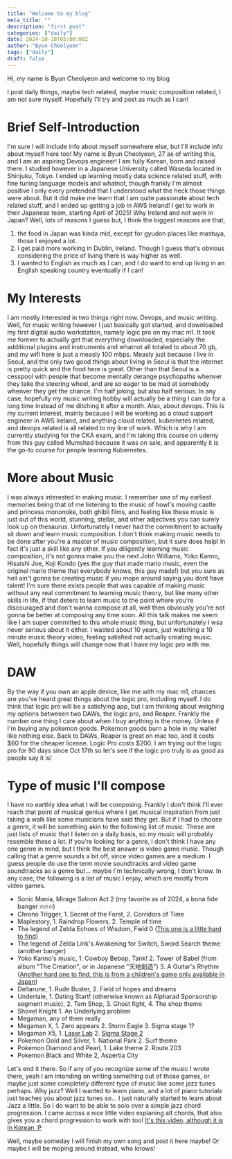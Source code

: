 ```yaml
---
title: "Welcome to my blog"
meta_title: ""
description: "first post"
categories: ["daily"]
date: 2024-10-18T05:00:00Z
author: "Byun Cheolyeon"
tags: ["daily"]
draft: false
---
```


Hi, my name is Byun Cheolyeon and welcome to my blog

I post daily things, maybe tech related, maybe music composition related, I am not sure myself. Hopefully I'll try and post as much as I can!

# **Brief Self-Introduction**

I'm sure I will include info about myself somewhere else, but I'll include info about myself here too!
My name is Byun Cheolyeon, 27 as of writing this, and I am an aspiring Devops engineer!
I am fully Korean, born and raised there. I studied however in a Japanese University called Waseda located in Shinjuku, Tokyo. 
I ended up learning mostly data science related stuff, with fine tuning language models and whatnot, though frankly I'm almost positive I only every pretended that I understood what the heck those things were about. But it did make me learn that I am quite passionate about tech related stuff, and I ended up getting a job in AWS Ireland! I get to work in their Japanese team, starting April of 2025! Why Ireland and not work in Japan? Well, lots of reasons I guess but, I think the biggest reasons are that,
1. the food in Japan was kinda mid, except for gyudon places like mastuya, those I enjoyed a lot.
2. I get paid more working in Dublin, Ireland. Though I guess that's obvious considering the price of living there is way higher as well.
3. I wanted to English as much as I can, and I do want to end up living in an English speaking country eventually if I can!

# **My Interests**
I am mostly interested in two things right now. Devops, and music writing. Well, for music writing however I just basically got started, and downloaded my first digital audio workstation, namely logic pro on my mac m1. It took me forever to actually get that everything downloaded, especially the additional plugins and instruments and whatnot all totaled to about 70 gb, and my wifi here is just a measly 100 mbps. Measly just because I live in Seoul, and the only two good things about living in Seoul is that the internet is pretty quick and the food here is great. Other than that Seoul is a cesspool with people that become mentally derange psychopaths whenver they take the steering wheel, and are so eager to be mad at somebody whenver they get the chance. I'm half joking, but also half serious.
In any case, hopefully my music writing hobby will actually be a thing I can do for a long time instead of me ditching it after a month.
Also, about devops. This is my current interest, mainly because I will be working as a cloud support engineer in AWS Ireland, and anything cloud related, kubernetes related, and devops related is all related to my line of work. Which is why I am currently studying for the CKA exam, and I'm taking this course on udemy from this guy called Mumshad because it was on sale, and apparently it is the go-to course for people learning Kubernetes. 

# **More about Music**
I was always interested in making music. I remember one of my earliest memories being that of me listening to the music of howl's moving castle and princess mononoke, both ghibli films, and feeling like these music is just out of this world, stunning, stellar, and other adjectives you can surely look up on thesaurus.
Unfortunately I never had the commitment to actually sit down and learn music composition. I don't think making music needs to be done after you're a master of music composition, but it sure does help! In fact it's just a skill like any other. If you diligently learning music composition, it's not gonna make you the next John Williams, Yoko Kanno, Hisaishi Joe, Koji Kondo (yes the guy that made mario music, even the original mario theme that everybody knows, this guy made!) but you sure as hell ain't gonna be creating music if you mope around saying you dont have talent! I'm sure there exists people that was capable of making music without any real commitment to learning music theory, but like many other skills in life, if that deters to learn music to the point where you're discouraged and don't wanna compose at all, well then obviously you're not gonna be better at composing any time soon. 
All this talk makes me seem like I am super committed to this whole music thing, but unfortunately I wsa never serious about it either. I wasted about 10 years, just watching a 10 minute music theory video, feeling satisfied not actually creating music. Well, hopefully things will change now that I have my logic pro with me.

# **DAW**
By the way if you own an apple device, like me with my mac m1, chances are you've heard great things about the logic pro, including myself. I do think that logic pro will be a satisfying app, but I am thinking about weighing my options betweeen two DAWs, the logic pro, and Reaper. Frankly the number one thing I care about when I buy anything is the money. Unless if I'm buying any pokemon goods. Pokemon goods burn a hole in my wallet like nothing else.
Back to DAWs, Reaper is great on mac too, and it costs $60 for the cheaper license. Logic Pro costs $200. I am trying out the logic pro for 90 days since Oct 17th so let's see if the logic pro truly is as good as people say it is!

# **Type of music I'll compose**
I have no earthly idea what I will be composing. Frankly I don't think I'll ever reach that point of musical genius where I get musical inspiration from just taking a walk like some musicians have said they get. But if I had to choose a genre, it will be something akin to the following list of music. These are just lists of music that I listen on a daily basis, so my music will probably resemble these a lot. If you're looking for a genre, I don't think I have any one genre in mind, but I think the best answer is video game music. Though calling that a genre sounds a bit off, since video games are a medium. I guess people do use the term movie soundtracks and video game soundtracks as a genre but... maybe I'm technically wrong, I don't know. In any case, the following is a list of music I enjoy, which are mostly from video games.
- Sonic Mania, Mirage Saloon Act 2 (my favorite as of 2024, a bona fide banger 🔥🔥🔥)
- Chrono Trigger, 1. Secret of the Forst, 2. Corridors of Time
- Maplestory, 1. Raindrop Flowers, 2. Temple of time
- The legend of Zelda Echoes of Wisdom, Field 0 ([This one is a little hard to find](https://www.youtube.com/watch?v=_GNiH9nrPkA&ab_channel=Daki097))
- The legend of Zelda Link's Awakening for Switch, Sword Search theme (another banger)
- Yoko Kanno's music, 1. Cowboy Bebop, Tank! 2. Tower of Babel (from album "The Creation", or in Japanese "天地創造") 3. A Guitar's Rhythm ([Another hard one to find, this is from a children's game only available in Japan](https://www.youtube.com/watch?v=6U8lPlTK02I&ab_channel=biggs))
- Deltarune, 1. Rude Buster, 2. Field of hopes and dreams
- Undertale, 1. Dating Start! (otherwise known as Alpharad Sponsorship segment music), 2. Tem Shop, 3. Ghost fight, 4. The shop theme
- Shovel Knight 1. An Underlying problem
- Megaman, any of them really
- Megaman X, 1. Zero appears 2. Storm Eagle 3. Sigma stage 1?
- Megaman X5, 1. [Laser Lab](https://www.youtube.com/watch?v=HfMNzUv6loE&list=PLokIXPU70elu82WnL58Qz7l6A_oAj7lfo&index=10&ab_channel=Danimajunior) 2. [Sigma Stage 2](https://www.youtube.com/watch?v=TYrxmo1jt8s&list=PLokIXPU70elu82WnL58Qz7l6A_oAj7lfo&index=28&ab_channel=Danimajunior)
- Pokemon Gold and Silver, 1. National Park 2. Surf theme
- Pokemon Diamond and Pearl, 1. Lake theme 2. Route 203
- Pokemon Black and White 2, Aspertia City

Let's end it there. So if any of you recognize some of the music I wrote there, yeah I am intending on writing something out of those games, or maybe just some completely different type of music like some jazz tunes perhaps. Why jazz? Well I wanted to learn piano, and a lot of piano tutorials just teaches you about jazz tunes so... I just naturally started to learn about Jazz a little. So I do want to be able to solo over a simple jazz chord progression. I came across a nice little video explaning alt chords, that also gives you a chord progression to work with too! [It's this video, although it is in Korean :P](https://www.youtube.com/watch?v=jxLymRgGssc&t=470s&ab_channel=mmjj_)

Well, maybe someday I will finish my own song and post it here maybe! Or maybe I will be moping around instead, who knows!